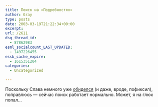 ```yaml
---
title: Поиск на «Подробностях»
author: Gray
type: posts
date: 2003-03-19T21:22:34+00:00
excerpt:
url: /2611
dsq_thread_id:
  - 87862983
esml_socialcount_LAST_UPDATED:
  - 1497226455
essb_cache_expire:
  - 1615351204
categories:
  - Uncategorized

---
```








Поскольку Слава немного уже <a href="http://www.searchengines.ru/cgi-bin/blog/mt-comments.cgi?entry_id=399" target="_blank">обиделся</a> (и даже, вроде, пофиксил), поправлюсь &#8212; сейчас поиск работает нормально. Может, я на глюк попал&#8230;